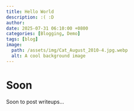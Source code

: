 ```yaml
---
title: Hello World
description: :( :D
author:
date: 2025-07-31 06:10:00 +0800
categories: [Blogging, Demo]
tags: [blog]
image:
  path: /assets/img/Cat_August_2010-4.jpg.webp
  alt: A cool background image
---
```


# Soon
Soon to post writeups...